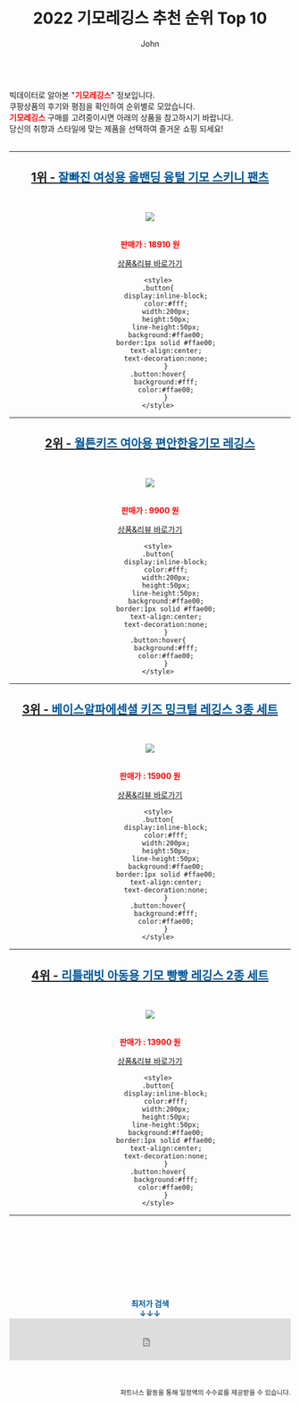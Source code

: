 ﻿---
layout: post
title:  "2022 기모레깅스 추천 순위 Top 10"
author: John
categories: [ 패션의류 ]
tags: [ 기모레깅스 더쿠, 기모레깅스 겨울, 기모레깅스 나이키, 기모레깅스 사이즈, 기모레깅스 쿠팡, 기모레깅스 가격, 기모레깅스 세탁, 기모레깅스 코디, 기모레깅스 남자, 기모레깅스 반바지 ]
image: https://static.coupangcdn.com/image/rs_quotation_api/5vyya7ra/d50ba4f6e3fa493197e12bf9619c76f3.jpg 
description: "2022 기모레깅스 추천 순위 Top 10 관련 상품으로 가장 고객 선호도가 높은 제품입니다."
toc: true
toc_sticky: true
---

<br>
빅데이터로 알아본 "<b><font color='#ff0000'>기모레깅스</font></b>" 정보입니다.
<br>
쿠팡상품의 후기와 평점을 확인하여 순위별로 모았습니다.
<br>
<b><font color='#ff0000'>기모레깅스</font></b>  구매를 고려중이시면 아래의 상품을 참고하시기 바랍니다.
<br>
당신의 취향과 스타일에 맞는 제품을 선택하여 즐거운 쇼핑 되세요!
<br><br>
<hr>
<p>
    
<center><h2><a href="https://link.coupang.com/re/AFFSDP?lptag=AF7307611&pageKey=2340860439&itemId=5580558612&vendorItemId=72879869518&traceid=V0-153-2bb7a08bd92ce947&requestid=20221203043013558096169" target="_blank"><b>1위 - <font color='#01579B'>잘빠진 여성용 올밴딩 융털 기모 스키니 팬츠</font></b></a></h2><br>

<a href="https://link.coupang.com/re/AFFSDP?lptag=AF7307611&pageKey=2340860439&itemId=5580558612&vendorItemId=72879869518&traceid=V0-153-2bb7a08bd92ce947&requestid=20221203043013558096169" target="_blank"><img src="https://static.coupangcdn.com/image/rs_quotation_api/5vyya7ra/d50ba4f6e3fa493197e12bf9619c76f3.jpg"></a><br><br>

<b><font color='#ff0000'>판매가 : 18910 원</font></b><br>

<a href="https://link.coupang.com/re/AFFSDP?lptag=AF7307611&pageKey=2340860439&itemId=5580558612&vendorItemId=72879869518&traceid=V0-153-2bb7a08bd92ce947&requestid=20221203043013558096169" target="_blank" class="button">상품&리뷰 바로가기</a><p>

        <style>
        .button{
            display:inline-block;
            color:#fff;
            width:200px;
            height:50px;
            line-height:50px;
            background:#ffae00;
            border:1px solid #ffae00;
            text-align:center;
            text-decoration:none;
            }
        .button:hover{
            background:#fff;
            color:#ffae00;
            }
        </style>

<hr>

<center><h2><a href="https://link.coupang.com/re/AFFSDP?lptag=AF7307611&pageKey=6850336387&itemId=16317381487&vendorItemId=83509530938&traceid=V0-153-41c2208a3eed4149&requestid=20221203043013558096169" target="_blank"><b>2위 - <font color='#01579B'>월튼키즈 여아용 편안한융기모 레깅스</font></b></a></h2><br>

<a href="https://link.coupang.com/re/AFFSDP?lptag=AF7307611&pageKey=6850336387&itemId=16317381487&vendorItemId=83509530938&traceid=V0-153-41c2208a3eed4149&requestid=20221203043013558096169" target="_blank"><img src="https://static.coupangcdn.com/image/retail/images/2022/10/18/10/1/4dbc7404-47d7-42e8-949b-739d462126af.jpg"></a><br><br>

<b><font color='#ff0000'>판매가 : 9900 원</font></b><br>

<a href="https://link.coupang.com/re/AFFSDP?lptag=AF7307611&pageKey=6850336387&itemId=16317381487&vendorItemId=83509530938&traceid=V0-153-41c2208a3eed4149&requestid=20221203043013558096169" target="_blank" class="button">상품&리뷰 바로가기</a><p>

        <style>
        .button{
            display:inline-block;
            color:#fff;
            width:200px;
            height:50px;
            line-height:50px;
            background:#ffae00;
            border:1px solid #ffae00;
            text-align:center;
            text-decoration:none;
            }
        .button:hover{
            background:#fff;
            color:#ffae00;
            }
        </style>

<hr>

<center><h2><a href="https://link.coupang.com/re/AFFSDP?lptag=AF7307611&pageKey=2227004513&itemId=3798637824&vendorItemId=71783623404&traceid=V0-153-bc575c9deed48679&requestid=20221203043013558096169" target="_blank"><b>3위 - <font color='#01579B'>베이스알파에센셜 키즈 밍크털 레깅스 3종 세트</font></b></a></h2><br>

<a href="https://link.coupang.com/re/AFFSDP?lptag=AF7307611&pageKey=2227004513&itemId=3798637824&vendorItemId=71783623404&traceid=V0-153-bc575c9deed48679&requestid=20221203043013558096169" target="_blank"><img src="https://static.coupangcdn.com/image/retail/images/68786927202463-aab418a8-ece9-4cd0-85c6-02e279bb7f67.jpg"></a><br><br>

<b><font color='#ff0000'>판매가 : 15900 원</font></b><br>

<a href="https://link.coupang.com/re/AFFSDP?lptag=AF7307611&pageKey=2227004513&itemId=3798637824&vendorItemId=71783623404&traceid=V0-153-bc575c9deed48679&requestid=20221203043013558096169" target="_blank" class="button">상품&리뷰 바로가기</a><p>

        <style>
        .button{
            display:inline-block;
            color:#fff;
            width:200px;
            height:50px;
            line-height:50px;
            background:#ffae00;
            border:1px solid #ffae00;
            text-align:center;
            text-decoration:none;
            }
        .button:hover{
            background:#fff;
            color:#ffae00;
            }
        </style>

<hr>

<center><h2><a href="https://link.coupang.com/re/AFFSDP?lptag=AF7307611&pageKey=328486006&itemId=1050553320&vendorItemId=5516795806&traceid=V0-153-61ab409c309d37d6&requestid=20221203043013558096169" target="_blank"><b>4위 - <font color='#01579B'>리틀래빗 아동용 기모 빵빵 레깅스 2종 세트</font></b></a></h2><br>

<a href="https://link.coupang.com/re/AFFSDP?lptag=AF7307611&pageKey=328486006&itemId=1050553320&vendorItemId=5516795806&traceid=V0-153-61ab409c309d37d6&requestid=20221203043013558096169" target="_blank"><img src="https://static.coupangcdn.com/image/retail/images/2019/10/29/14/8/ef044e38-87f1-4bb2-9aa1-d918fb074127.jpg"></a><br><br>

<b><font color='#ff0000'>판매가 : 13900 원</font></b><br>

<a href="https://link.coupang.com/re/AFFSDP?lptag=AF7307611&pageKey=328486006&itemId=1050553320&vendorItemId=5516795806&traceid=V0-153-61ab409c309d37d6&requestid=20221203043013558096169" target="_blank" class="button">상품&리뷰 바로가기</a><p>

        <style>
        .button{
            display:inline-block;
            color:#fff;
            width:200px;
            height:50px;
            line-height:50px;
            background:#ffae00;
            border:1px solid #ffae00;
            text-align:center;
            text-decoration:none;
            }
        .button:hover{
            background:#fff;
            color:#ffae00;
            }
        </style>

<hr>

<br><br><br><br><br><br><br>
<center><b><font color='#01579B' size='medium'>최저가 검색<br>
↓↓↓</font></b></center>
<center><iframe src="https://coupa.ng/b1Tbjx" width="100%" height="75" frameborder="0" scrolling="no" referrerpolicy="unsafe-url"></iframe></center>
<br><br>
<p>
<small>
    <div align="right">파트너스 활동을 통해 일정액의 수수료를 제공받을 수 있습니다.</div>
</small>
</p>
